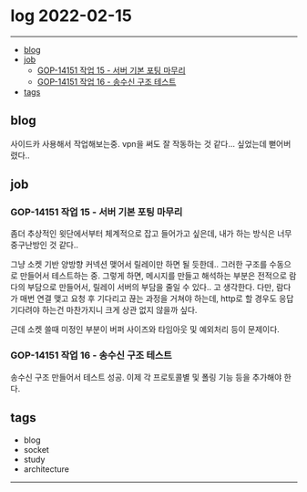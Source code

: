 # log 2022-02-15

---

- [blog](#blog)
- [job](#job)
  - [GOP-14151 작업 15 - 서버 기본 포팅 마무리](#gop-14151-작업-15---서버-기본-포팅-마무리)
  - [GOP-14151 작업 16 - 송수신 구조 테스트](#gop-14151-작업-16---송수신-구조-테스트)
- [tags](#tags)

## blog

사이드카 사용해서 작업해보는중.
vpn을 써도 잘 작동하는 것 같다... 싶었는데 뻗어버렸다..


## job

### GOP-14151 작업 15 - 서버 기본 포팅 마무리

좀더 추상적인 윗단에서부터 체계적으로 잡고 들어가고 싶은데, 내가 하는 방식은 너무 중구난방인 것 같다..

그냥 소켓 기반 양방향 커넥션 맺어서 릴레이만 하면 될 듯한데.. 그러한 구조를 수동으로 만들어서 테스트하는 중.
그렇게 하면, 메시지를 만들고 해석하는 부분은 전적으로 람다의 부담으로 만들어서, 릴레이 서버의 부담을 줄일 수 있다.. 고 생각한다. 다만, 람다가 매번 연결 맺고 요청 후 기다리고 끊는 과정을 거쳐야 하는데, http로 할 경우도 응답 기다려야 하는건 마찬가지니 크게 상관 없지 않을까 싶다.

근데 소켓 쓸때 미정인 부분이 버퍼 사이즈와 타임아웃 및 예외처리 등이 문제이다.

### GOP-14151 작업 16 - 송수신 구조 테스트

송수신 구조 만들어서 테스트 성공. 이제 각 프로토콜별 및 폴링 기능 등을 추가해야 한다.


## tags

- blog
- socket
- study
- architecture

---
